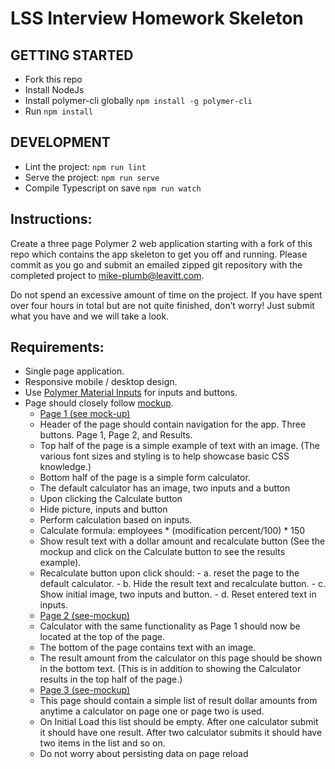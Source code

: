 # LSS Interview Homework Skeleton #

## GETTING STARTED ##
* Fork this repo
* Install NodeJs 
* Install polymer-cli globally `npm install -g polymer-cli` 
* Run `npm install`

## DEVELOPMENT ##
* Lint the project: `npm run lint` 
* Serve the project: `npm run serve`
* Compile Typescript on save `npm run watch`

## Instructions: ##

Create a three page Polymer 2 web application starting with a fork of this repo which contains the app skeleton to get you off and running.  Please commit as you go and submit an emailed zipped git repository with the completed project to mike-plumb@leavitt.com.  

Do not spend an excessive amount of time on the project.  If you have spent over four hours in total but are not quite finished, don’t worry! Just submit what you have and we will take a look. 

## Requirements: ##

 - Single page application. 
 - Responsive mobile / desktop design. 
 - Use [Polymer Material Inputs](https://www.webcomponents.org/author/PolymerElements) for inputs and buttons. 
 -  Page should closely follow [mockup](https://app.moqups.com/aaron@aarondrabeck.com/rekW1P2jz8/view).  
	 -  [Page 1 (see mock-up)](https://app.moqups.com/aaron@aarondrabeck.com/rekW1P2jz8/view/page/a2b41c7ff)
	   - Header of the page should contain navigation for the app. Three buttons.  Page 1, Page 2, and Results.
	   - Top half of the page is a simple example of text with an image. (The various font sizes and styling is to help showcase basic CSS knowledge.) 
	   -  Bottom half of the page is a simple form calculator.
	   -  The default calculator has an image, two inputs and a button
	   - Upon clicking the Calculate button
	   - Hide picture, inputs and button
	   - Perform calculation based on inputs. 
	   - Calculate formula: employees * (modification percent/100) * 150
	   - Show result text with a dollar amount and recalculate button (See the mockup and click on the Calculate button to see the results example). 
	   - Recalculate button upon click should:
	    - a. reset the page to the default calculator.
	    - b. Hide the result text and recalculate button.
	    - c. Show initial image, two inputs and  button.
	    - d. Reset entered text in inputs. 
	 - [Page 2 (see-mockup)](https://app.moqups.com/aaron@aarondrabeck.com/rekW1P2jz8/view/page/a1a4f1538)
	 - Calculator with the same functionality as Page 1 should now be
   located at the top of the page. 
   	- The bottom of the page contains text with an image. 
	- The result amount from the calculator on this page should be shown in the bottom text. (This is in addition to showing
   the Calculator results in the top half of the page.) 
	 - [Page 3 (see-mockup)](https://app.moqups.com/aaron@aarondrabeck.com/rekW1P2jz8/view/page/a9a81d7d8) 
	 - This page should contain a simple list of result dollar amounts from anytime a calculator on page one or page two is used.
	 - On Initial Load this list should be empty.  After one calculator submit it should have one result.  After two calculator submits it should have two items in the list and so on. 
   	  -  Do not worry about persisting data on page reload

